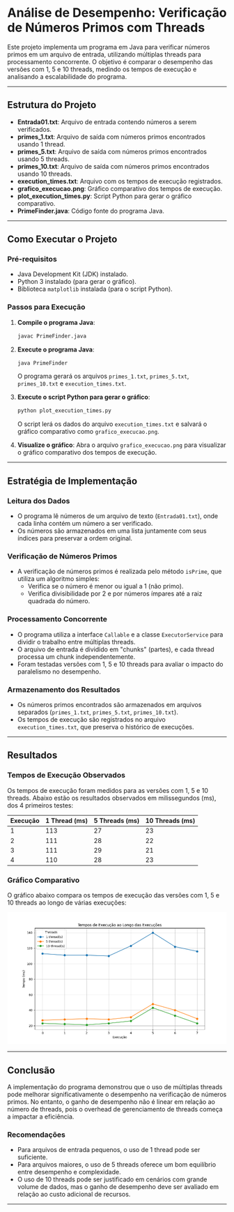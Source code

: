 # Análise de Desempenho: Verificação de Números Primos com Threads

Este projeto implementa um programa em Java para verificar números primos em um arquivo de entrada, utilizando múltiplas threads para processamento concorrente. O objetivo é comparar o desempenho das versões com 1, 5 e 10 threads, medindo os tempos de execução e analisando a escalabilidade do programa.

---

## Estrutura do Projeto

- **Entrada01.txt**: Arquivo de entrada contendo números a serem verificados.
- **primes_1.txt**: Arquivo de saída com números primos encontrados usando 1 thread.
- **primes_5.txt**: Arquivo de saída com números primos encontrados usando 5 threads.
- **primes_10.txt**: Arquivo de saída com números primos encontrados usando 10 threads.
- **execution_times.txt**: Arquivo com os tempos de execução registrados.
- **grafico_execucao.png**: Gráfico comparativo dos tempos de execução.
- **plot_execution_times.py**: Script Python para gerar o gráfico comparativo.
- **PrimeFinder.java**: Código fonte do programa Java.

---

## Como Executar o Projeto

### Pré-requisitos
- Java Development Kit (JDK) instalado.
- Python 3 instalado (para gerar o gráfico).
- Biblioteca `matplotlib` instalada (para o script Python).

### Passos para Execução

1. **Compile o programa Java**:
   ```bash
   javac PrimeFinder.java
   ```

2. **Execute o programa Java**:
   ```bash
   java PrimeFinder
   ```

   O programa gerará os arquivos `primes_1.txt`, `primes_5.txt`, `primes_10.txt` e `execution_times.txt`.

3. **Execute o script Python para gerar o gráfico**:
   ```bash
   python plot_execution_times.py
   ```

   O script lerá os dados do arquivo `execution_times.txt` e salvará o gráfico comparativo como `grafico_execucao.png`.

4. **Visualize o gráfico**:
   Abra o arquivo `grafico_execucao.png` para visualizar o gráfico comparativo dos tempos de execução.

---

## Estratégia de Implementação

### Leitura dos Dados
- O programa lê números de um arquivo de texto (`Entrada01.txt`), onde cada linha contém um número a ser verificado.
- Os números são armazenados em uma lista juntamente com seus índices para preservar a ordem original.

### Verificação de Números Primos
- A verificação de números primos é realizada pelo método `isPrime`, que utiliza um algoritmo simples:
  - Verifica se o número é menor ou igual a 1 (não primo).
  - Verifica divisibilidade por 2 e por números ímpares até a raiz quadrada do número.

### Processamento Concorrente
- O programa utiliza a interface `Callable` e a classe `ExecutorService` para dividir o trabalho entre múltiplas threads.
- O arquivo de entrada é dividido em "chunks" (partes), e cada thread processa um chunk independentemente.
- Foram testadas versões com 1, 5 e 10 threads para avaliar o impacto do paralelismo no desempenho.

### Armazenamento dos Resultados
- Os números primos encontrados são armazenados em arquivos separados (`primes_1.txt`, `primes_5.txt`, `primes_10.txt`).
- Os tempos de execução são registrados no arquivo `execution_times.txt`, que preserva o histórico de execuções.

---

## Resultados

### Tempos de Execução Observados
Os tempos de execução foram medidos para as versões com 1, 5 e 10 threads. Abaixo estão os resultados observados em milissegundos (ms), dos 4 primeiros  testes:

| Execução | 1 Thread (ms)| 5 Threads (ms)| 10 Threads (ms) |
|----------|--------------|---------------|-----------------|
| 1        | 113          | 27            | 23              |
| 2        | 111          | 28            | 22              |
| 3        | 111          | 29            | 21              |
| 4        | 110          | 28            | 23              |

### Gráfico Comparativo
O gráfico abaixo compara os tempos de execução das versões com 1, 5 e 10 threads ao longo de várias execuções:

![Gráfico de Execução](grafico_execucao.png)

---

## Conclusão

A implementação do programa demonstrou que o uso de múltiplas threads pode melhorar significativamente o desempenho na verificação de números primos. No entanto, o ganho de desempenho não é linear em relação ao número de threads, pois o overhead de gerenciamento de threads começa a impactar a eficiência.

### Recomendações
- Para arquivos de entrada pequenos, o uso de 1 thread pode ser suficiente.
- Para arquivos maiores, o uso de 5 threads oferece um bom equilíbrio entre desempenho e complexidade.
- O uso de 10 threads pode ser justificado em cenários com grande volume de dados, mas o ganho de desempenho deve ser avaliado em relação ao custo adicional de recursos.

---
